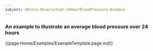 ```yaml
---
subject: UKCore-Observation-24HourBloodPressure-Example
---
```

### An example to illustrate an average blood pressure over 24 hours

{{page:Home/Examples/ExampleTemplate.page.md}}